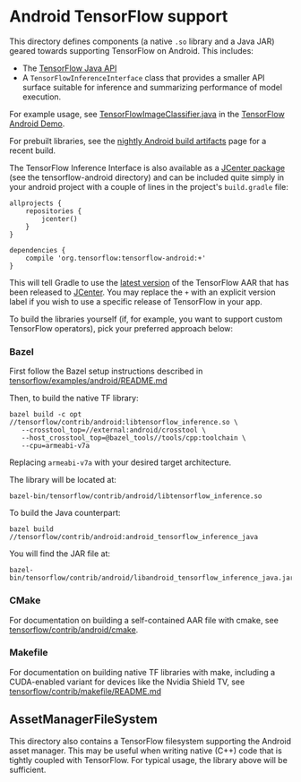 # Android TensorFlow support

This directory defines components (a native `.so` library and a Java JAR)
geared towards supporting TensorFlow on Android. This includes:

- The [TensorFlow Java API](../../java/README.md)
- A `TensorFlowInferenceInterface` class that provides a smaller API
  surface suitable for inference and summarizing performance of model execution.

For example usage, see [TensorFlowImageClassifier.java](../../examples/android/src/org/tensorflow/demo/TensorFlowImageClassifier.java)
in the [TensorFlow Android Demo](../../examples/android).

For prebuilt libraries, see the
[nightly Android build artifacts](https://ci.tensorflow.org/view/Nightly/job/nightly-android/)
page for a recent build.

The TensorFlow Inference Interface is also available as a
[JCenter package](https://bintray.com/google/tensorflow/tensorflow)
(see the tensorflow-android directory) and can be included quite simply in your
android project with a couple of lines in the project's `build.gradle` file:

```
allprojects {
    repositories {
        jcenter()
    }
}

dependencies {
    compile 'org.tensorflow:tensorflow-android:+'
}
```

This will tell Gradle to use the
[latest version](https://bintray.com/google/tensorflow/tensorflow/_latestVersion)
of the TensorFlow AAR that has been released to
[JCenter](https://jcenter.bintray.com/org/tensorflow/tensorflow-android/).
You may replace the `+` with an explicit version label if you wish to
use a specific release of TensorFlow in your app.

To build the libraries yourself (if, for example, you want to support custom
TensorFlow operators), pick your preferred approach below:

### Bazel

First follow the Bazel setup instructions described in
[tensorflow/examples/android/README.md](../../examples/android/README.md)

Then, to build the native TF library:

```
bazel build -c opt //tensorflow/contrib/android:libtensorflow_inference.so \
   --crosstool_top=//external:android/crosstool \
   --host_crosstool_top=@bazel_tools//tools/cpp:toolchain \
   --cpu=armeabi-v7a
```

Replacing `armeabi-v7a` with your desired target architecture.

The library will be located at:

```
bazel-bin/tensorflow/contrib/android/libtensorflow_inference.so
```

To build the Java counterpart:

```
bazel build //tensorflow/contrib/android:android_tensorflow_inference_java
```

You will find the JAR file at:

```
bazel-bin/tensorflow/contrib/android/libandroid_tensorflow_inference_java.jar
```

### CMake

For documentation on building a self-contained AAR file with cmake, see
[tensorflow/contrib/android/cmake](cmake).


### Makefile

For documentation on building native TF libraries with make, including a CUDA-enabled variant for devices like the Nvidia Shield TV, see [tensorflow/contrib/makefile/README.md](../makefile/README.md)


## AssetManagerFileSystem

This directory also contains a TensorFlow filesystem supporting the Android
asset manager. This may be useful when writing native (C++) code that is tightly
coupled with TensorFlow. For typical usage, the library above will be
sufficient.
